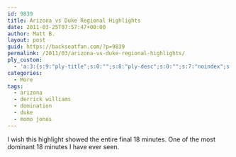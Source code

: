 ```yaml
---
id: 9839
title: Arizona vs Duke Regional Highlights
date: 2011-03-25T07:57:47+00:00
author: Matt B.
layout: post
guid: https://backseatfan.com/?p=9839
permalink: /2011/03/arizona-vs-duke-regional-highlights/
ply_custom:
  - 'a:3:{s:9:"ply-title";s:0:"";s:8:"ply-desc";s:0:"";s:7:"noindex";s:0:"";}'
categories:
  - More
tags:
  - arizona
  - derrick williams
  - domination
  - duke
  - momo jones
---
```


<div class="entry">
  <p>
    I wish this highlight showed the entire final 18 minutes. One of the most dominant 18 minutes I have ever seen.<br />
  </p>
</div>
